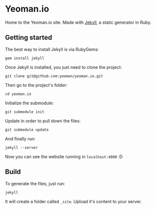 # Yeoman.io

Home to the Yeoman.io site.
Made with [Jekyll](https://github.com/mojombo/jekyll/), a static generator in Ruby.

## Getting started

The best way to install Jekyll is via RubyGems:

```
gem install jekyll
```

Once Jekyll is installed, you just need to clone the project:

```
git clone git@github.com:yeoman/yeoman.io.git
```

Then go to the project's folder:

```
cd yeoman.io
```

Initialize the submodule: 

```
git submodule init
```

Update in order to pull down the files:

```
git submodule update
```

And finally run:

```
jekyll --server
```

Now you can see the website running in `localhost:4000` :D

## Build

To generate the files, just run:

```
jekyll
```

It will create a folder called `_site`. Upload it's content to your server.